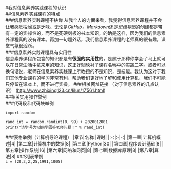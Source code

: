 #我对信息素养实践课程的认识  
##信息素养实践课程的特点  
###信息素养实践课程不枯燥
从我个人的方面来看，我觉得信息素养课程并不会让我感觉枯燥或是乏味。无论是*GitHub，Markdown*还是*思维导图*的创建都是带有一定的实操性的，而不是死硬刻板的书本知识，的确是这样，因为我们的信息素养课程真的没有课本。再加一句题外话，我们信息素养课程的老师真的很有趣，课堂气氛很活跃。  
###信息素养实践课程具有实用性  
信息素养课程所包含的知识都是有**很强的实用性**的，是属于那种你学会了马上就可以在日常生活中拿来用的知识，这正好就映衬了课程名称中的实践二字。或者可以换句话说，老师在信息素养实践课上所教授的不是知识，是技能。我认为这对于我们其他专业课程的学习非常有利，帮助我们更好地了解和使用计算机，我们不可能只停留在课本上，而不进行实操。
###相关网址链接 （对于信息素养的几点认识）
(http://www.zhixing123.cn/lilun/17561.html)  
##相关实用操作举例  
###代码段和代码块举例
```  
import random

rand_int = random.randint(0, 99) + 2020012001
print("请学号为%d同学回答老师问题！" % rand_int)  
```
###表格举例（计算机导论课程）
|章节|名称 |课时|
|:-:|:-|-:|
|第一章|计算机概述|4|
|第二章|计算机中的数据|8|
|第三章|Python|30|
|第四章|程序设计基础|8|
|第五章|操作系统|16|
|第六章|网络和网页|8|
|第七章|数据库原理|8|
|第八章|算法|8|
###列表举例  
`L = [20,3,2,25,1991,1005]`


